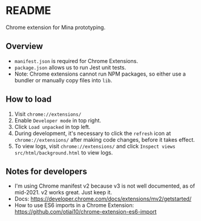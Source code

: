 # README

Chrome extension for Mina prototyping.

## Overview

- `manifest.json` is required for Chrome Extensions.
- `package.json` allows us to run Jest unit tests.
- Note: Chrome extensions cannot run NPM packages, so either use a bundler or
  manually copy files into `lib`.

## How to load

1. Visit `chrome://extensions/`
2. Enable `Developer mode` in top right.
3. Click `Load unpacked` in top left.
4. During development, it's necessary to click the `refresh` icon at
   `chrome://extensions/` after making code changes, before it takes effect.
5. To view logs, visit `chrome://extensions/` and click
   `Inspect views src/html/background.html` to view logs.

## Notes for developers

- I'm using Chrome manifest v2 because v3 is not well documented, as of
  mid-2021. v2 works great. Just keep it.
- Docs: <https://developer.chrome.com/docs/extensions/mv2/getstarted/>
- How to use ES6 imports in a Chrome Extension:
  <https://github.com/otiai10/chrome-extension-es6-import>
